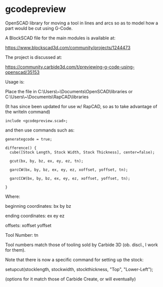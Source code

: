 # gcodepreview
OpenSCAD library for moving a tool in lines and arcs so as to model how a part would be cut using G-Code.

A BlockSCAD file for the main modules is available at:

https://www.blockscad3d.com/community/projects/1244473

The project is discussed at:

https://community.carbide3d.com/t/previewing-g-code-using-openscad/35153

Usage is:

Place the file in C:\Users\\\~\Documents\OpenSCAD\libraries or C:\Users\\\~\Documents\RapCAD\libraries

(It has since been updated for use w/ RapCAD, so as to take advantage of the writeln command)

    include <gcodepreview.scad>;

and then use commands such as:

    generategcode = true;
    
    difference() {
      cube([Stock Length, Stock Width, Stock Thickness], center=false);

      gcut(bx, by, bz, ex, ey, ez, tn);

      garcCW(bx, by, bz, ex, ey, ez, xoffset, yoffset, tn);

      garcCCW(bx, by, bz, ex, ey, ez, xoffset, yoffset, tn);
  
    }

Where:
 
beginning coordinates:
  bx
  by
  bz

ending coordinates:
  ex
  ey
  ez
  
offsets:
  xoffset
  yoffset
  
Tool Number:
  tn

Tool numbers match those of tooling sold by Carbide 3D (ob. discl., I work for them).

Note that there is now a specific command for setting up the stock:

  setupcut(stocklength, stockwidth, stockthickness, "Top", "Lower-Left");

(options for it match those of Carbide Create, or will eventually)

